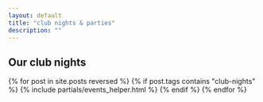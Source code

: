 ```yaml
---
layout: default
title: "club nights & parties"
description: ""
---
```


<section class="section clubs">
  <h2>Our club nights</h2>
    {% for post in site.posts reversed  %}
      {% if post.tags contains "club-nights" %}
        {% include partials/events_helper.html %}
      {% endif %}
    {% endfor %}
</section>

